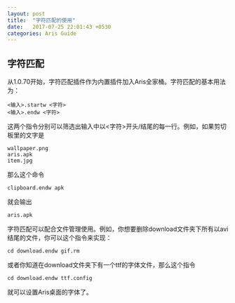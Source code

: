 ```yaml
---
layout: post
title:  "字符匹配的使用"
date:   2017-07-25 22:01:43 +0530
categories: Aris Guide
---
```

## 字符匹配

  从1.0.70开始，字符匹配插件作为内置插件加入Aris全家桶。字符匹配的基本用法为：
  
    <输入>.startw <字符>
    <输入>.endw <字符>
    
  这两个指令分别可以筛选出输入中以<字符>开头/结尾的每一行。例如，如果剪切板里的文字是
    
    wallpaper.png
    aris.apk
    item.jpg
    
  那么这个命令
  
    clipboard.endw apk
    
  就会输出
    
    aris.apk
 
  字符匹配可以配合文件管理使用。例如，你想要删除download文件夹下所有以avi结尾的文件，你可以这个指令来实现：
  
    cd download.endw gif.rm

  或者你知道在download文件夹下有一个ttf的字体文件，那么这个指令
  
    cd download.endw ttf.config
    
  就可以设置Aris桌面的字体了。

  
  
